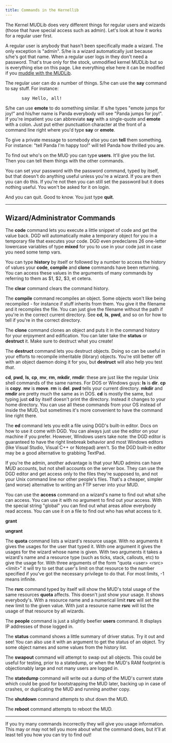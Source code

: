 ```yaml
---
title: Commands in the Kernellib
---
```


The Kernel MUDLib does very different things for regular users
and wizards (those that have special access such as admin). Let's
look at how it works for a regular user first.

A regular user is anybody that hasn't been specifically made a
wizard. The only exception is "admin". S/he is a wizard
automatically just because s/he's got that name. When a regular
user logs in they don't need a password. That's true only for the
stock, unmodified kernel MUDLib but so is everything else on this
page. Like everything else here it can be modified if you [muddle with the MUDLib](./index.md).

The regular user can do a number of things. S/he can use the
<b>say</b> command to say stuff. For instance:

<pre>
      say Hello, all!
</pre>

S/he can use <b>emote</b> to do something similar. If s/he types
"emote jumps for joy!" and his/her name is Panda everybody will see
"Panda jumps for joy!". If you're impatient you can abbreviate
<b>say</b> with a single-quote and <b>emote</b> with a colon. Just
put either punctuation character at the front of a command line
right where you'd type <b>say</b> or <b>emote</b>.

To give a private message to somebody else you can <b>tell</b>
them something. For instance: "tell Panda I'm happy too!" will tell
Panda how thrilled you are.

To find out who's on the MUD you can type <b>users</b>. It'll
give you the list. Then you can tell them things with the other
commands.

You can set your password with the password command, typed by
itself, but that doesn't do anything useful unless you're a wizard.
If you are then you can do this. If you're not then you can still
set the password but it does nothing useful. You won't be asked for
it on login.

And you can quit. Good to know. You just type <b>quit</b>.
<hr>

## Wizard/Administrator Commands

The <b>code</b> command lets you execute a little snippet of
code and get the value back. DGD will automatically make a
temporary object for you in a temporary file that executes your
code. DGD even predeclares 26 one-letter lowercase variables of
type <b>mixed</b> for you to use in your code just in case you need
some temp vars.

You can type <b>history</b> by itself or followed by a number to
access the history of values your <b>code</b>, <b>compile</b> and
<b>clone</b> commands have been returning. You can access these
values in the arguments of many commands by referring to them as
$1, $2, $3, et cetera.

The <b>clear</b> command clears the command history.

The <b>compile</b> command recompiles an object. Some objects
won't like being recompiled - for instance if stuff inherits from
them. You give it the filename and it recompiles the file. You can
just give the filename without the path if you're in the correct
current directory. See <b>cd</b>, <b>ls</b>, <b>pwd</b>, and so on
for how to tell if you're in the correct directory.

The <b>clone</b> command clones an object and puts it in the
command history for your enjoyment and edification. You can later
take the <b>status</b> or <b>destruct</b> it. Make sure to destruct
what you create!

The <b>destruct</b> command lets you destruct objects. Doing so
can be useful in your efforts to recompile inheritable (library)
objects. You're still better off with an object daemon doing it for
you, but <b>destruct</b> will also help you test <i>that</i>.

<b>cd</b>, <b>pwd</b>, <b>ls</b>, <b>cp</b>, <b>mv</b>,
<b>rm</b>, <b>mkdir</b>, <b>rmdir</b>: these are just like the
regular Unix shell commands of the same names. For DOS or Windows
guys: <b>ls</b> is <b>dir</b>. <b>cp</b> is <b>copy</b>. <b>mv</b>
is <b>move</b>. <b>rm</b> is <b>del</b>. <b>pwd</b> tells your
current directory. <b>mkdir</b> and <b>rmdir</b> are pretty much
the same as in DOS. <b>cd</b> is mostly the same, but typing just
<b>cd</b> by itself doesn't print the directory. Instead it changes
to your home directory. You can use all these commands from your OS
instead of inside the MUD, but sometimes it's more convenient to
have the command line right there.

The <b>ed</b> command lets you edit a file using DGD's built-in
editor. Docs on how to use it come with DGD. You can always just
use the editor on your machine if you prefer. However, Windows
users take note: the DGD editor is guaranteed to have the right
linebreak behavior and most Windows editors (like Visual Studio,
Visual C++ or Notepad) aren't. So the DGD built-in editor may be a
good alternative to grabbing TextPad.

If you're the admin, another advantage is that your MUD admins
can have MUD accounts, but not shell accounts on the server box.
They can use the DGD editor and get access only to the files
they're supposed to, and not your Unix command line nor other
people's files. That's a cheaper, simpler (and worse) alternative
to writing an FTP server into your MUD.

You can use the <b>access</b> command on a wizard's name to find
out what s/he can access. You can use it with no argument to find
out <i>your</i> access. With the special string "global" you can
find out what areas allow everybody read access. You can use it on
a file to find out who has what access to it.

<b>grant</b>

<b>ungrant</b>

The <b>quota</b> command lists a wizard's resource usage. With
no arguments it gives the usages for the user that typed it. With
one argument it gives the usages for the wizard whose name is
given. With two arguments it takes a wizard's name and a resource
type (such as ticks, stack, callouts, etc) to give the usage for.
With three arguments of the form "quota &lt;user&gt; &lt;rsrc&gt;
&lt;limit&gt;" it will try to set that user's limit on that
resource to the number specified if you've got the necessary
privilege to do that. For most limits, -1 means infinite.

The <b>rsrc</b> command typed by itself will show the MUD's
total usage of the same resources <b>quota</b> affects. This
doesn't just show your usage. It shows everybody's. With a resource
name and a numerical limit <b>rsrc</b> will set the new limit to
the given value. With just a resource name <b>rsrc</b> will list
the usage of that resource by all wizards.

The <b>people</b> command is just a slightly beefier
<b>users</b> command. It displays IP addresses of those logged
in.

The <b>status</b> command shows a little summary of driver
status. Try it out and see! You can also use it with an argument to
get the status of an object. Try some object names and some values
from the history list.

The <b>swapout</b> command will attempt to swap out all objects.
This could be useful for testing, prior to a statedump, or when the
MUD's RAM footprint is objectionably large and not many users are
logged in.

The <b>statedump</b> command will write out a dump of the MUD's
current state which could be good for bootstrapping the MUD later,
backing up in case of crashes, or duplicating the MUD and running
another copy.

The <b>shutdown</b> command attempts to shut down the MUD.

The <b>reboot</b> command attempts to reboot the MUD.
<hr>

If you try many commands incorrectly they will give you usage
information. This may or may not tell you more about what the
command does, but it'll at least tell you how you can try to find
out!
